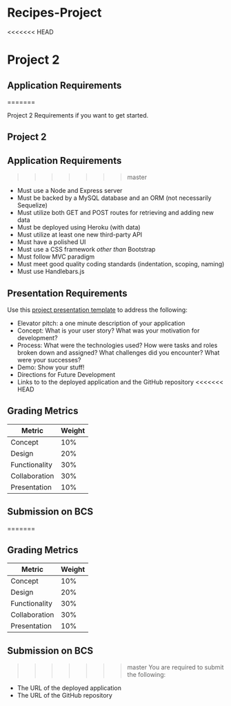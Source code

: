 # Recipes-Project
<<<<<<< HEAD
# Project 2
## Application Requirements
=======

Project 2 Requirements if you want to get started.

## Project 2

## Application Requirements

>>>>>>> master
* Must use a Node and Express server
* Must be backed by a MySQL database and an ORM (not necessarily Sequelize)
* Must utilize both GET and POST routes for retrieving and adding new data
* Must be deployed using Heroku (with data)
* Must utilize at least one new third-party API
* Must have a polished UI
* Must use a CSS framework _other than_ Bootstrap
* Must follow MVC paradigm
* Must meet good quality coding standards (indentation, scoping, naming)
* Must use Handlebars.js

## Presentation Requirements

Use this [project presentation template](https://docs.google.com/presentation/d/1_u8TKy5zW5UlrVQVnyDEZ0unGI2tjQPDEpA0FNuBKAw/edit?usp=sharing) to address the following:

* Elevator pitch: a one minute description of your application
* Concept: What is your user story? What was your motivation for development?
* Process: What were the technologies used? How were tasks and roles broken down and assigned? What challenges did you encounter? What were your successes?
* Demo: Show your stuff!
* Directions for Future Development
* Links to to the deployed application and the GitHub repository
<<<<<<< HEAD
## Grading Metrics
| Metric    	| Weight |
| ---       	| ---	|
| Concept   	| 10%	|
| Design    	| 20%	|
| Functionality | 30%	|
| Collaboration | 30%	|
| Presentation  | 10%	|
## Submission on BCS
=======

## Grading Metrics

| Metric        | Weight |
| ---           | ---    |
| Concept       | 10%    |
| Design        | 20%    |
| Functionality | 30%    |
| Collaboration | 30%    |
| Presentation  | 10%    |

## Submission on BCS

>>>>>>> master
You are required to submit the following:
* The URL of the deployed application
* The URL of the GitHub repository
